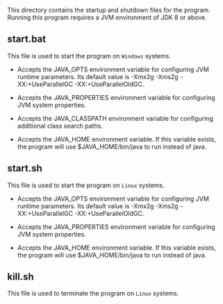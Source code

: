 This directory contains the startup and shutdown files for the program. Running this program requires a JVM environment of JDK 8 or above.


## start.bat

This file is used to start the program on `Windows` systems.

- Accepts the JAVA_OPTS environment variable for configuring JVM runtime parameters. Its default value is -Xmx2g -Xms2g -XX:+UseParallelGC -XX:+UseParallelOldGC.

- Accepts the JAVA_PROPERTIES environment variable for configuring JVM system properties.

- Accepts the JAVA_CLASSPATH environment variable for configuring additional class search paths.

- Accepts the JAVA_HOME environment variable. If this variable exists, the program will use $JAVA_HOME/bin/java to run instead of java.


## start.sh

This file is used to start the program on `Linux` systems.

- Accepts the JAVA_OPTS environment variable for configuring JVM runtime parameters. Its default value is -Xmx2g -Xms2g -XX:+UseParallelGC -XX:+UseParallelOldGC.

- Accepts the JAVA_PROPERTIES environment variable for configuring JVM system properties.

- Accepts the JAVA_HOME environment variable. If this variable exists, the program will use $JAVA_HOME/bin/java to run instead of java.



## kill.sh

This file is used to terminate the program on `Linux` systems.
